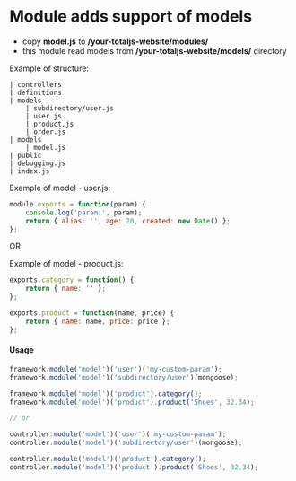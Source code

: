 # Module adds support of models

- copy **model.js** to __/your-totaljs-website/modules/__
- this module read models from __/your-totaljs-website/models/__ directory

Example of structure:

```
| controllers
| definitions
| models
    | subdirectory/user.js
    | user.js
    | product.js
    | order.js
| models
    | model.js
| public
| debugging.js
| index.js
```

Example of model - user.js:

```js
module.exports = function(param) {
	console.log('param:', param);
	return { alias: '', age: 20, created: new Date() };
};
```

OR

Example of model - product.js:

```js
exports.category = function() {
	return { name: '' };
};

exports.product = function(name, price) {
	return { name: name, price: price };
};
```

#### Usage

```js
framework.module('model')('user')('my-custom-param');
framework.module('model')('subdirectory/user')(mongoose);

framework.module('model')('product').category();
framework.module('model')('product').product('Shoes', 32.34);

// or

controller.module('model')('user')('my-custom-param');
controller.module('model')('subdirectory/user')(mongoose);

controller.module('model')('product').category();
controller.module('model')('product').product('Shoes', 32.34);
```